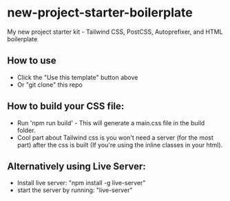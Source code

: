 # new-project-starter-boilerplate
My new project starter kit - Tailwind CSS, PostCSS, Autoprefixer, and HTML boilerplate

## How to use
- Click the "Use this template" button above
- Or "git clone" this repo

## How to build your CSS file:
- Run 'npm run build' - This will generate a main.css file in the build folder.
- Cool part about Tailwind css is you won't need a server (for the most part) after the css is built (If you're using the inline classes in your html).

## Alternatively using Live Server:
- Install live server: "npm install -g live-server"
- start the server by running: "live-server" 
